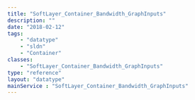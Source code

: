 ```yaml
---
title: "SoftLayer_Container_Bandwidth_GraphInputs"
description: ""
date: "2018-02-12"
tags:
    - "datatype"
    - "sldn"
    - "Container"
classes:
    - "SoftLayer_Container_Bandwidth_GraphInputs"
type: "reference"
layout: "datatype"
mainService : "SoftLayer_Container_Bandwidth_GraphInputs"
---
```

